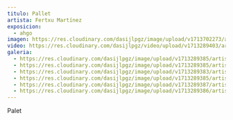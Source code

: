 ```yaml
---
titulo: Pallet
artista: Fertxu Martínez
exposicion:
  - ahgo
imagen: https://res.cloudinary.com/dasijlpgz/image/upload/v1713702273/artistas/Fertxu%20Mart%C3%ADnez%20-%20Expo%20en%20Santurtxi/Pallet/portada_web.jpg
video: https://res.cloudinary.com/dasijlpgz/video/upload/v1713289403/artistas/Fertxu%20Mart%C3%ADnez%20-%20Expo%20en%20Santurtxi/Pallet/Sin_t%C3%ADtulo.mp4
galeria:
  - https://res.cloudinary.com/dasijlpgz/image/upload/v1713289385/artistas/Fertxu%20Mart%C3%ADnez%20-%20Expo%20en%20Santurtxi/Pallet/P1090290.jpg
  - https://res.cloudinary.com/dasijlpgz/image/upload/v1713289385/artistas/Fertxu%20Mart%C3%ADnez%20-%20Expo%20en%20Santurtxi/Pallet/P1090284.jpg
  - https://res.cloudinary.com/dasijlpgz/image/upload/v1713289383/artistas/Fertxu%20Mart%C3%ADnez%20-%20Expo%20en%20Santurtxi/Pallet/P1090279.jpg
  - https://res.cloudinary.com/dasijlpgz/image/upload/v1713289385/artistas/Fertxu%20Mart%C3%ADnez%20-%20Expo%20en%20Santurtxi/Pallet/P1090280.jpg
  - https://res.cloudinary.com/dasijlpgz/image/upload/v1713289387/artistas/Fertxu%20Mart%C3%ADnez%20-%20Expo%20en%20Santurtxi/Pallet/P1090292.jpg
  - https://res.cloudinary.com/dasijlpgz/image/upload/v1713289386/artistas/Fertxu%20Mart%C3%ADnez%20-%20Expo%20en%20Santurtxi/Pallet/P1090285.jpg
---
```

Palet

